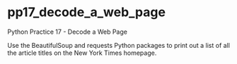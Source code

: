 # pp17_decode_a_web_page
Python Practice 17 - Decode a Web Page

Use the BeautifulSoup and requests Python packages to print out a list of all the article titles on the New York Times homepage.
